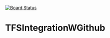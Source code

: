 [![Board Status](https://dev.azure.com/tahsingul090420/a255575a-96f3-4f5c-87b0-decd3e35523a/45c9dc2c-3d66-479f-8a6c-61bd03ed519f/_apis/work/boardbadge/b88051b6-21b4-4bdd-8242-7543b3ca3811)](https://dev.azure.com/tahsingul090420/a255575a-96f3-4f5c-87b0-decd3e35523a/_boards/board/t/45c9dc2c-3d66-479f-8a6c-61bd03ed519f/Microsoft.RequirementCategory)
# TFSIntegrationWGithub